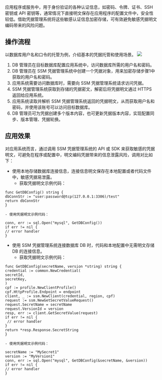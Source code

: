 应用程序或服务中，用于身份验证的各种认证信息，如密码、令牌、证书、SSH 密钥或 API 密钥等，通常情况下直接明文保存在应用程序的配置文件中，安全性较低。借助凭据管理系统将这些敏感认证信息加密存储，可有效避免敏感凭据明文编码带来的风险问题。
## 操作流程
以数据库用户名和口令的托管为例，介绍基本的凭据托管和使用场景。
![](https://main.qcloudimg.com/raw/6775722744c13cc4da50091c901a019c.png)
1. DB 管理员在目标数据库配置应用系统中，访问数据库所需的用户名和密码。
2. DB 管理员在 SSM 凭据管理系统中创建一个凭据对象，用来加密存储步骤1中获取的用户名和密码。
3. 应用系统需要访问数据库时，需要向 SSM 凭据管理系统请求访问凭据。
4. SSM 凭据管理系统获取到存储的凭据密文，解密后将凭据明文通过 HTTPS 返回给应用系统。
5. 应用系统读取并解析 SSM 凭据管理系统返回的凭据明文，从而获取用户名和密码，并使用该账号可以访问目标数据库。
6. DB 管理员可为凭据创建多个版本内容，也可更新凭据版本内容，实现配置同步、版本管理、凭据轮换。

## 应用效果
对应用系统而言，通过调用 SSM 凭据管理系统的 API 或 SDK 来获取敏感的凭据明文，可避免在程序或配置中，明文编码凭据带来的信息泄露风险，调用对比如下：
- 使用本地存储数据库连接信息，连接信息明文保存在本地配置或者代码文件中，敏感凭据易泄露。
	- 获取凭据明文示例代码：
```
func GetDBConfig() string {
dbConnStr := "user:password@tcp(127.0.0.1:3306)/test"
return dbConnStr
}
```
	- 使用凭据明文示例代码：
```
conn, err := sql.Open("mysql", GetDBConfig())
if err != nil {
// error handler
}
```
- 使用 SSM 凭据管理系统连接数据库 DB 时，代码和本地配置中无需明文存储 DB 的连接信息。
	- 获取凭据明文示例代码：
```
func GetDBConfig(secretName, version *string) string {
credential := common.NewCredential(
secretId,
secretKey,
)
cpf := profile.NewClientProfile()
cpf.HttpProfile.Endpoint = endpoint
client, _ := ssm.NewClient(credential, region, cpf)
request := ssm.NewGetSecretValueRequest()
request.SecretName = secretName
request.VersionId = version
resp, err := client.GetSecretValue(request)
if err != nil {
 // error handler
}
return *resp.Response.SecretString
}
```
	- 使用凭据明文示例代码：
```
secretName := "MySecret1"
version := "MyVersion1"
conn, err := sql.Open("mysql", GetDBConfig(&secretName, &version))
if err != nil {
// error handler
}
```
